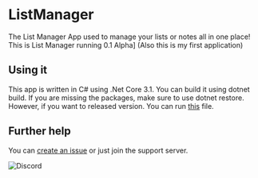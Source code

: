 # ListManager
The List Manager App used to manage your lists or notes all in one place!
This is List Manager running 0.1 Alpha]
(Also this is my first application)

## Using it
This app is written in C# using .Net Core 3.1. You can build it using dotnet build. If you are missing the packages, make sure to use dotnet restore.
However, if you want to released version. You can run [this](https://github.com/ANF-Studios/ListManager/tree/master/PublishedFiles) file.

## Further help
You can [create an issue](https://github.com/ANF-Studios/ListManager/issues) or just join the support server.

![Discord](https://img.shields.io/discord/732064655396044840?color=7289DA&label=Discord%20Server&logo=Discord&style=for-the-badge)
